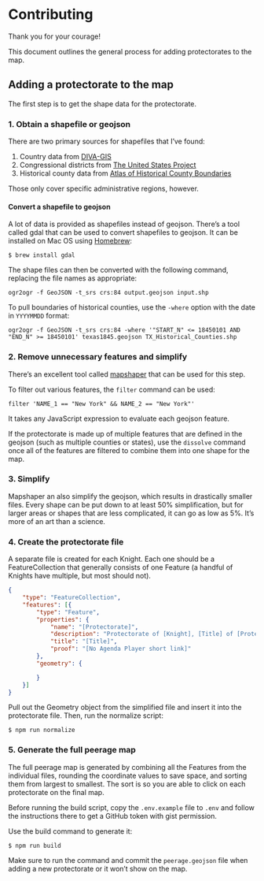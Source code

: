 # Contributing

Thank you for your courage!

This document outlines the general process for adding protectorates to the map.

## Adding a protectorate to the map

The first step is to get the shape data for the protectorate.

### 1. Obtain a shapefile or geojson

There are two primary sources for shapefiles that I’ve found:

1. Country data from [DIVA-GIS](http://www.diva-gis.org/gData)
2. Congressional districts from [The United States Project](https://github.com/unitedstates/districts)
3. Historical county data from [Atlas of Historical County Boundaries](https://publications.newberry.org/ahcbp/index.html)

Those only cover specific administrative regions, however.

#### Convert a shapefile to geojson

A lot of data is provided as shapefiles instead of geojson. There’s a tool called gdal that can be used to convert shapefiles to geojson. It can be installed on Mac OS using [Homebrew](https://brew.sh):

```
$ brew install gdal
```

The shape files can then be converted with the following command, replacing the file names as appropriate:

```
ogr2ogr -f GeoJSON -t_srs crs:84 output.geojson input.shp
```

To pull boundaries of historical counties, use the `-where` option with the date in `YYYYMMDD` format:

```
ogr2ogr -f GeoJSON -t_srs crs:84 -where '"START_N" <= 18450101 AND "END_N" >= 18450101' texas1845.geojson TX_Historical_Counties.shp
```

### 2. Remove unnecessary features and simplify

There’s an excellent tool called [mapshaper](http://mapshaper.org) that can be used for this step.

To filter out various features, the `filter` command can be used:

```
filter 'NAME_1 == "New York" && NAME_2 == "New York"'
```

It takes any JavaScript expression to evaluate each geojson feature.

If the protectorate is made up of multiple features that are defined in the geojson (such as multiple counties or states), use the `dissolve` command once all of the features are filtered to combine them into one shape for the map.

### 3. Simplify

Mapshaper an also simplify the geojson, which results in drastically smaller files. Every shape can be put down to at least 50% simplification, but for larger areas or shapes that are less complicated, it can go as low as 5%. It’s more of an art than a science.

### 4. Create the protectorate file

A separate file is created for each Knight. Each one should be a FeatureCollection that generally consists of one Feature (a handful of Knights have multiple, but most should not).

```geojson
{
	"type": "FeatureCollection",
	"features": [{
		"type": "Feature",
		"properties": {
			"name": "[Protectorate]",
			"description": "Protectorate of [Knight], [Title] of [Protectorate]",
			"title": "[Title]",
			"proof": "[No Agenda Player short link]"
		},
		"geometry": {

		}
	}]
}
```

Pull out the Geometry object from the simplified file and insert it into the protectorate file. Then, run the normalize script:

```
$ npm run normalize
```

### 5. Generate the full peerage map

The full peerage map is generated by combining all the Features from the individual files, rounding the coordinate values to save space, and sorting them from largest to smallest. The sort is so you are able to click on each protectorate on the final map.

Before running the build script, copy the `.env.example` file to `.env` and follow the instructions there to get a GitHub token with gist permission.

Use the build command to generate it:

```
$ npm run build
```

Make sure to run the command and commit the `peerage.geojson` file when adding a new protectorate or it won’t show on the map.

